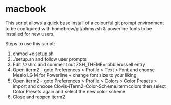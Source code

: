 # macbook
This script allows a quick base install of a colourful git prompt environment to be configured with homebrew/git/ohmyzsh & powerline fonts to be installed for new users.

Steps to use this script:

1) chmod +x setup.sh
2) ./setup.sh and follow user prompts
3) Edit /.zshrc and comment out ZSH_THEME=robbierussell entry
4) Open iterm2 - goto Preferences > Profile > Text > Font and choose Meslo LG M for Powerline + change font size to your liking
5) Open iterm2 - goto Preferences > Profile > Colors > Color Presets > import and choose Clovis-iTerm2-Color-Scheme.itermcolors then select Color Presets again and select the new color scheme
6) Close and reopen iterm2
